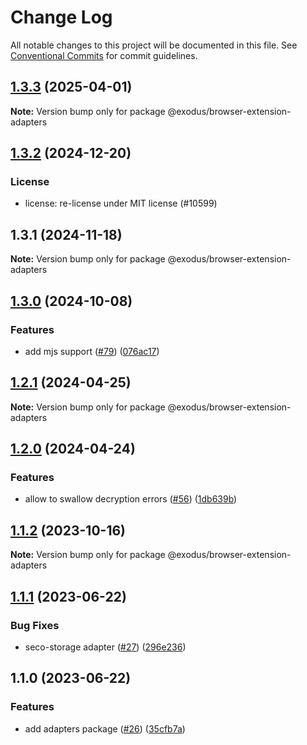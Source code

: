 # Change Log

All notable changes to this project will be documented in this file.
See [Conventional Commits](https://conventionalcommits.org) for commit guidelines.

## [1.3.3](https://github.com/ExodusMovement/exodus-hydra/compare/@exodus/browser-extension-adapters@1.3.2...@exodus/browser-extension-adapters@1.3.3) (2025-04-01)

**Note:** Version bump only for package @exodus/browser-extension-adapters

## [1.3.2](https://github.com/ExodusMovement/exodus-hydra/compare/@exodus/browser-extension-adapters@1.3.1...@exodus/browser-extension-adapters@1.3.2) (2024-12-20)

### License

- license: re-license under MIT license (#10599)

## 1.3.1 (2024-11-18)

**Note:** Version bump only for package @exodus/browser-extension-adapters

## [1.3.0](https://github.com/ExodusMovement/browser-extension-base/compare/@exodus/browser-extension-adapters@1.2.1...@exodus/browser-extension-adapters@1.3.0) (2024-10-08)

### Features

- add mjs support ([#79](https://github.com/ExodusMovement/browser-extension-base/issues/79)) ([076ac17](https://github.com/ExodusMovement/browser-extension-base/commit/076ac17eb82057bb7f9b0e473ed094ad2d230551))

## [1.2.1](https://github.com/ExodusMovement/browser-extension-base/compare/@exodus/browser-extension-adapters@1.2.0...@exodus/browser-extension-adapters@1.2.1) (2024-04-25)

**Note:** Version bump only for package @exodus/browser-extension-adapters

## [1.2.0](https://github.com/ExodusMovement/browser-extension-base/compare/@exodus/browser-extension-adapters@1.1.2...@exodus/browser-extension-adapters@1.2.0) (2024-04-24)

### Features

- allow to swallow decryption errors ([#56](https://github.com/ExodusMovement/browser-extension-base/issues/56)) ([1db639b](https://github.com/ExodusMovement/browser-extension-base/commit/1db639b83984bf0543e654870f1d055afd3e5201))

## [1.1.2](https://github.com/ExodusMovement/browser-extension-base/compare/@exodus/browser-extension-adapters@1.1.1...@exodus/browser-extension-adapters@1.1.2) (2023-10-16)

**Note:** Version bump only for package @exodus/browser-extension-adapters

## [1.1.1](https://github.com/ExodusMovement/browser-extension-base/compare/@exodus/browser-extension-adapters@1.1.0...@exodus/browser-extension-adapters@1.1.1) (2023-06-22)

### Bug Fixes

- seco-storage adapter ([#27](https://github.com/ExodusMovement/browser-extension-base/issues/27)) ([296e236](https://github.com/ExodusMovement/browser-extension-base/commit/296e236416014a302ca47c71e1572f17ca5a3040))

## 1.1.0 (2023-06-22)

### Features

- add adapters package ([#26](https://github.com/ExodusMovement/browser-extension-base/issues/26)) ([35cfb7a](https://github.com/ExodusMovement/browser-extension-base/commit/35cfb7a2048a2371b08f9347ca02cdc2b1bd493f))
